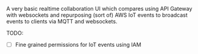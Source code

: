 A very basic realtime collaboration UI which compares using API Gateway with websockets and repurposing (sort of) AWS IoT events to broadcast events to clients via MQTT and websockets.

TODO:

- [ ] Fine grained permissions for IoT events using IAM
